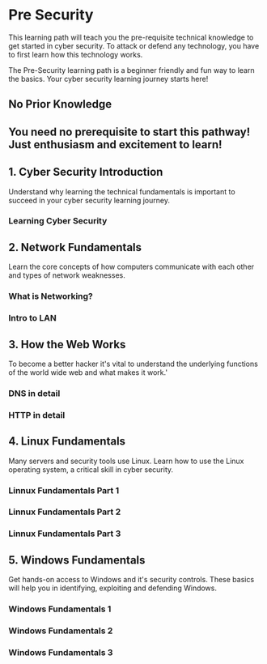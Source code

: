 # Pre Security

This learning path will teach you the pre-requisite technical knowledge to get started in cyber security. To attack or defend any technology, you have to first learn how this technology works.

The Pre-Security learning path is a beginner friendly and fun way to learn the basics. Your cyber security learning journey starts here!

## No Prior Knowledge

You need no prerequisite to start this pathway! Just enthusiasm and excitement to learn!
---------------------------------------------------------------------------------

## 1. Cyber Security Introduction

Understand why learning the technical fundamentals is important to succeed in your cyber security learning journey.
    
   ###  Learning Cyber Security

## 2. Network Fundamentals

Learn the core concepts of how computers communicate with each other and types of network weaknesses.

   ### What is Networking?
   ### Intro to LAN

## 3. How the Web Works

To become a better hacker it's vital to understand the underlying functions of the world wide web and what makes it work.'

   ### DNS in detail
   ### HTTP in detail

## 4. Linux Fundamentals

Many servers and security tools use Linux. Learn how to use the Linux operating system, a critical skill in cyber security.
 
   ### Linnux Fundamentals Part 1
   ### Linnux Fundamentals Part 2
   ### Linnux Fundamentals Part 3

## 5. Windows Fundamentals

Get hands-on access to Windows and it's security controls. These basics will help you in identifying, exploiting and defending Windows.

   ### Windows Fundamentals 1
   ### Windows Fundamentals 2
   ### Windows Fundamentals 3
